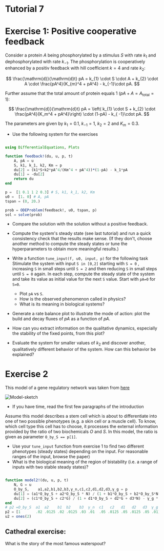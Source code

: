 # Tutorial 7

# Exercise 1: Positive cooperative feedback

Consider a protein $A$ being phosphorylated by a stimulus $S$ with rate $k_1$ and dephosphorylated with rate $k_{-1}$. The phosphorylation is cooperatively enhanced by a positiv feedback with hill coefficient $k=4$ and rate $k_2$:

$$ 
\frac{\mathrm{d}}{\mathrm{d}t} pA = k_{1} \cdot S \cdot A + k_{2} \cdot A \cdot \frac{pA^4}{K_{m}^4 + pA^4} - k_{-1}\cdot pA. 
$$

Further assume that the total amount of protein equals 1 ($pA + A = A_{\mathrm{total}} = 1$):

$$ 
\frac{\mathrm{d}}{\mathrm{d}t} pA = \left( k_{1} \cdot S + k_{2} \cdot \frac{pA^4}{K_m^4 + pA^4}\right) \cdot (1-pA) - k_{ -1}\cdot pA. 
$$

The parameters are given by $k_{1} = 0.1$, $k_{-1} = 1$, $k_{2} = 2$ and $K_{m} = 0.3$.


* Use the following system for the exercises
````julia

using DifferentialEquations, Plots

function feedback!(du, u, p, t) 
    A, pA = u
    S, k1, k_1, k2, Km = p
    du[2] = (k1*S+k2*pA^4/(Km^4 + pA^4))*(1-pA) - k_1*pA
    du[1] = -du[2]
    return du
end

p =  [1 0.1 1 2 0.3] # S, k1, k_1, k2, Km
u0 =  [1. 0] # A, pA 
tspan = (0, 20.)

prob = ODEProblem(feedback!, u0, tspan, p)
sol = solve(prob)
````




* Compare the solution with the solution without a positive feedback.



* Compute the system's steady state (see last tutorial) and run a quick consistency check that the results make sense. 
    (If they don't, choose another method to compute the steady states or tune the hyperparameters to obtain more meaningful results.)


* Write a function `tune_input(f, u0, input, p)` for the following task
    Stimulate the system with input `S in [0,2]` starting with `S = 0` , increasing `S` in small steps until `S = 2` and then reducing `S` in small steps until `S = 0` again. 
    In each step, compute the steady state of the system and take its value as initial value for the next `S` value. Start with `pA=0` for `S=0`.
    * Plot `pA` vs `S`.
    * How is the observed phenomenon called in physics?
    * What is its meaning in biological systems? 




* Generate a rate balance plot to illustrate the mode of action: plot the build and decay fluxes of $pA$ as a function of $pA$.


*   How can you extract information on the qualitative dynamics, especially the stability of the fixed points, from this plot?

* Evaluate the system for smaller values of $k_2$ and discover another, qualitatively different behavior of the system. How can this behavior be explained?



# Exercise 2

This model of a gene regulatory network was taken from [here](https://journals.plos.org/plosone/article?id=10.1371/journal.pone.0003478#pone-0003478-g002)

![Model-sketch](https://journals.plos.org/plosone/article/figure/image?size=inline&id=info:doi/10.1371/journal.pone.0003478.g002)

* If you have time, read the first few paragraphs of the introduction

Assume this model describes a stem cell which is about to differentiate into one of two possible phenotypes (e.g. a skin cell or a muscle cell).
To know, which cell type this cell has to choose, it processes the external information provided by the ratio of two biochemicals $O$ and $S$. 
In this model, the ratio is given as parameter `O_by_S == p[1]`.

* Use your `tune_input` function from exercise 1 to find two different phenotypes (steady states) depending on the input. For reasonable ranges of the input, browse the paper)
* What is the biological meaning of the region of bistability (i.e. a range of inputs with two stable steady states)? 

````julia

function model2!(du, u, p, t)
    N, G = u
    O_by_S,    a1,a2,b1,b2,b3,γ_n,c1,c2,d1,d2,d3,γ_g = p
    du[1] = (a1*O_by_S + a2*O_by_S * N) / (1 + b1*O_by_S + b2*O_by_S*N + b3*O_by_S*G) - γ_n * N
    du[2] = (c1*O_by_S + c2*G) / (1 + d1*O_by_S + d2*G + d3*N) - γ_g * G
end
# p2 =O_by_S  a1  a2    b1  b2    b3  γ_n  c1   c2   d1   d2   d3  γ_g
p2 = [1       .02 .0125 .02 .0125 .03 .01  .05 .0125 .05 .0125 .05 .01]
u2 = ones(2)
````







Cathedral exercise:
-------------------
What is the story of the most famous waterspout?